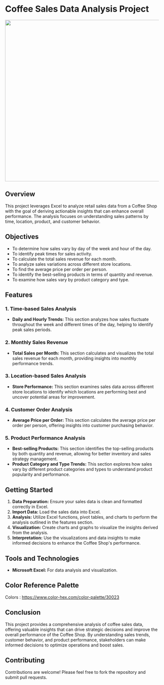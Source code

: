 # Coffee Sales Data Analysis Project
<img src="https://img.freepik.com/free-vector/coffee-shop-building-concept-illustration_114360-15917.jpg" height="530">

## Overview
This project leverages Excel to analyze retail sales data from a Coffee Shop with the goal of deriving actionable insights that can enhance overall performance. The analysis focuses on understanding sales patterns by time, location, product, and customer behavior.

## Objectives
- To determine how sales vary by day of the week and hour of the day.
- To identify peak times for sales activity.
- To calculate the total sales revenue for each month.
- To analyze sales variations across different store locations.
- To find the average price per order per person.
- To identify the best-selling products in terms of quantity and revenue.
- To examine how sales vary by product category and type.

## Features

### 1. Time-based Sales Analysis
- **Daily and Hourly Trends:** This section analyzes how sales fluctuate throughout the week and different times of the day, helping to identify peak sales periods.
  
### 2. Monthly Sales Revenue
- **Total Sales per Month:** This section calculates and visualizes the total sales revenue for each month, providing insights into monthly performance trends.

### 3. Location-based Sales Analysis
- **Store Performance:** This section examines sales data across different store locations to identify which locations are performing best and uncover potential areas for improvement.

### 4. Customer Order Analysis
- **Average Price per Order:** This section calculates the average price per order per person, offering insights into customer purchasing behavior.
  
### 5. Product Performance Analysis
- **Best-selling Products:** This section identifies the top-selling products by both quantity and revenue, allowing for better inventory and sales strategy management.
- **Product Category and Type Trends:** This section explores how sales vary by different product categories and types to understand product popularity and performance.

## Getting Started
1. **Data Preparation:** Ensure your sales data is clean and formatted correctly in Excel.
2. **Import Data:** Load the sales data into Excel.
3. **Analysis:** Utilize Excel functions, pivot tables, and charts to perform the analysis outlined in the features section.
4. **Visualization:** Create charts and graphs to visualize the insights derived from the analysis.
5. **Interpretation:** Use the visualizations and data insights to make informed decisions to enhance the Coffee Shop's performance.

## Tools and Technologies
- **Microsoft Excel:** For data analysis and visualization.

## Color Reference Palette
Colors : https://www.color-hex.com/color-palette/30023

## Conclusion
This project provides a comprehensive analysis of coffee sales data, offering valuable insights that can drive strategic decisions and improve the overall performance of the Coffee Shop. By understanding sales trends, customer behavior, and product performance, stakeholders can make informed decisions to optimize operations and boost sales.

## Contributing
Contributions are welcome! Please feel free to fork the repository and submit pull requests.

